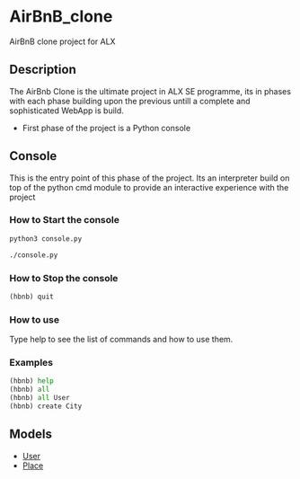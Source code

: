 # AirBnB_clone
AirBnB clone project for ALX

## Description
The AirBnb Clone is the ultimate project in ALX SE programme, its in phases with each phase building upon the previous untill a complete and sophisticated WebApp is build.
* First phase of the project is a Python console


## Console
This is the entry point of this phase of the project. Its an interpreter build
on top of the python cmd module to provide an interactive experience with the
project


### How to Start the console

```python
python3 console.py
```
```bash
./console.py
```

### How to Stop the console
```python
(hbnb) quit
```

### How to use
Type help to see the list of commands and how to use them.

### Examples
```python
(hbnb) help
(hbnb) all
(hbnb) all User
(hbnb) create City
```

## Models
* [User](models/user.py)
* [Place](models/place.py)
